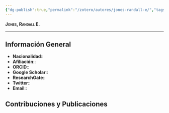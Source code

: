 ```yaml
---
{"dg-publish":true,"permalink":"/zotero/autores/jones-randall-e/","tags":["#autor","#researcher"]}
---
```



<span style="font-variant:small-caps; font-weight: bold;"> Jones, Randall E. </span>

---


## Información General

- **Nacionalidad**:: 
- **Afiliación**:: 
- **ORCID**:: 
- **Google Scholar**:: 
- **ResearchGate**:: 
- **Twitter**:: 
- **Email**::
  
## Contribuciones y Publicaciones






